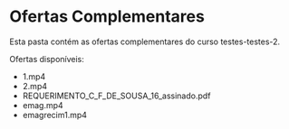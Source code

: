 # Ofertas Complementares

Esta pasta contém as ofertas complementares do curso testes-testes-2.

Ofertas disponíveis:
- 1.mp4
- 2.mp4
- REQUERIMENTO_C_F_DE_SOUSA_16_assinado.pdf
- emag.mp4
- emagrecim1.mp4